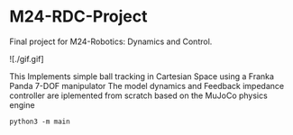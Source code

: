 # M24-RDC-Project
Final project for M24-Robotics: Dynamics and Control.

![./gif.gif]

This Implements simple ball tracking in Cartesian Space using a Franka Panda 7-DOF manipulator
The model dynamics and Feedback impedance controller are iplemented from scratch based on the MuJoCo physics engine 

```console
python3 -m main
```



